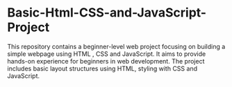 # Basic-Html-CSS-and-JavaScript-Project
This repository contains a beginner-level web project focusing on building a simple webpage using HTML , CSS and JavaScript. It aims to provide hands-on experience for beginners in web development. The project includes basic layout structures using HTML,  styling with CSS and JavaScript.
